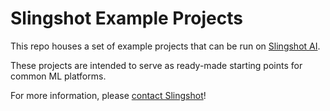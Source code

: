 # Slingshot Example Projects

This repo houses a set of example projects that can be run on [Slingshot AI](https://slingshot.xyz).

These projects are intended to serve as ready-made starting points for common ML platforms.

For more information, please [contact Slingshot](https://s3b5ubdp6kl.typeform.com/to/qjJWidlt?typeform-source=www.slingshot.xyz)!
